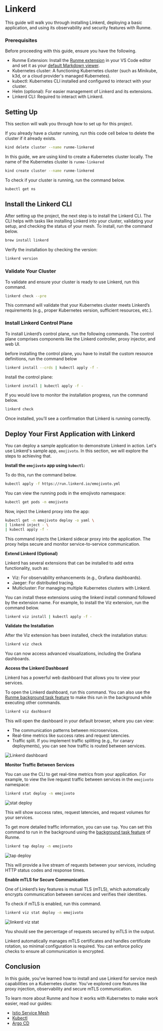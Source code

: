 # Linkerd

This guide will walk you through installing Linkerd, deploying a basic application, and using its observability and security features with Runme.

### **Prerequisites**

Before proceeding with this guide, ensure you have the following.

- Runme Extension: Install the [Runme extension](https://marketplace.visualstudio.com/items?itemName=stateful.runme) in your VS Code editor and set it as your [default Markdown viewer](/docs/installation/vscode#configure-your-default-markdown-editor).
- Kubernetes cluster: A functioning Kubernetes cluster (such as Minikube, k3d, or a cloud provider's managed Kubernetes).
- kubectl: Kubernetes CLI installed and configured to interact with your cluster.
- Helm (optional): For easier management of Linkerd and its extensions.
- Linkerd CLI: Required to interact with Linkerd.

## Setting Up

This section will walk you through how to set up for this project.

If you already have a cluster running, run this code cell below to delete the cluster if it already exists.

```sh {"id":"01J8M53EJFTCTQE56AW0MYANBM"}
kind delete cluster --name runme-linkered
```

In this guide, we are using kind to create a Kubernetes cluster locally. The name of the Kubernetes cluster is `runme-linkered`

```sh {"id":"01J8M54FXAN57RZQK0CT3N7EJ2"}
kind create cluster --name runme-linkered
```

To check if your cluster is running, run the command below.

```sh {"id":"01J8M554318GGDD7WDJFM2CEVM"}
kubectl get ns
```

## **Install the Linkerd CLI**

After setting up the project, the next step is to install the Linkerd CLI. The CLI helps with tasks like installing Linkerd into your cluster, validating your setup, and checking the status of your mesh. To install, run the command below.

```sh {"id":"01J8M55WEWHYWXJE9ZRC1Q6TPE"}
brew install linkerd
```

Verify the installation by checking the version:

```sh {"id":"01J8M56DWJGQN23TWN36CHRCQF"}
linkerd version
```

### **Validate Your Cluster**

To validate and ensure your cluster is ready to use Linkerd, run this command.

```sh {"id":"01J8M574YJXESCN5HQ7ZYB9Y3Y"}
linkerd check --pre
```

This command will validate that your Kubernetes cluster meets Linkerd’s requirements (e.g., proper Kubernetes version, sufficient resources, etc.).

### **Install Linkerd Control Plane**

To install Linkerd’s control plane, run the following commands. The control plane comprises components like the Linkerd controller, proxy injector, and web UI.

before installing the control plane, you have to install the custom resource definitions, run the command below

```sh {"id":"01J8M57WZF0HMF8VAEYZKA1SME"}
linkerd install --crds | kubectl apply -f -
```

Install the control plane:

```sh {"id":"01J8M5BV7ZWVYAE3M6E6DTMR3V"}
linkerd install | kubectl apply -f -
```

If you would love to monitor the installation progress, run the command below.

```sh {"id":"01J8M5CEBNPCW9T21FJMCRMP7Q"}
linkerd check
```

Once installed, you’ll see a confirmation that Linkerd is running correctly.

## **Deploy Your First Application with Linkerd**

You can deploy a sample application to demonstrate Linkerd in action. Let's use Linkerd's sample app, `emojivoto`. In this section, we will explore the steps to achieving that.

**Install the `emojivoto` app using `kubectl`:**

To do this, run the command below.

```sh {"id":"01J8M5D3S58DY65QNWYPMH3CA7"}
kubectl apply -f https://run.linkerd.io/emojivoto.yml
```

You can view the running pods in the emojivoto namespace:

```sh {"id":"01J8M5EJE03FK26RQ3GT5YBHW6"}
kubectl get pods -n emojivoto
```

Now, inject the Linkerd proxy into the app:

```sh {"id":"01J8M5F6W11ZEDA3J6X12F8XPD"}
kubectl get -n emojivoto deploy -o yaml \
| linkerd inject - \
| kubectl apply -f -
```

This command injects the Linkerd sidecar proxy into the application. The proxy helps secure and monitor service-to-service communication.

**Extend Linkerd (Optional)**

Linkerd has several extensions that can be installed to add extra functionality, such as:

- Viz: For observability enhancements (e.g., Grafana dashboards).
- Jaeger: For distributed tracing.
- Multicluster: For managing multiple Kubernetes clusters with Linkerd.

You can install these extensions using the linkerd install command followed by the extension name. For example, to install the Viz extension, run the command below.

```sh {"id":"01J8M5GDS3B6M4D9CFKG21A68X"}
linkerd viz install | kubectl apply -f -
```

**Validate the Installation**

After the Viz extension has been installed, check the installation status:

```sh {"id":"01J8M5H2CJ70K3XP7TRQGCWPT5"}
linkerd viz check
```

You can now access advanced visualizations, including the Grafana dashboards.

**Access the Linkerd Dashboard**

Linkerd has a powerful web dashboard that allows you to view your services.

To open the Linkerd dashboard, run this command. You can also use the [Runme background task feature](/docs/getting-started/vscode#background-processes) to make this run in the background while executing other commands.

```sh {"id":"01J8M5K3HVDMCAVXF7BDH1WV8Z"}
linkerd viz dashboard
```

This will open the dashboard in your default browser, where you can view:

- The communication patterns between microservices.
- Real-time metrics like success rates and request latencies.
- Traffic split. If you implement traffic splitting (e.g., for canary deployments), you can see how traffic is routed between services.

![Linkerd dashboard](../../../static/img/guide-page/linkerd-dashboard.png)

**Monitor Traffic Between Services**

You can use the CLI to get real-time metrics from your application. For example, to view the live request traffic between services in the `emojivoto` namespace:

```sh {"id":"01J8M5KXW4R4Y9MKEYEY2TZ2SV"}
linkerd stat deploy -n emojivoto
```

![stat deploy](../../../static/img/guide-page/linkerd-stat-deploy.png)

This will show success rates, request latencies, and request volumes for your services.

To get more detailed traffic information, you can use `tap`. You can set this command to run in the background using the [background task feature](/docs/getting-started/vscode#background-processes) of Runme.

```sh {"id":"01J8M5NV3J8JG8Y6SCJ1G62VDT"}
linkerd tap deploy -n emojivoto
```

![tap deploy](../../../static/img/guide-page/linkerd-tap-deploy.png)

This will provide a live stream of requests between your services, including HTTP status codes and response times.

**Enable mTLS for Secure Communication**

One of Linkerd’s key features is mutual TLS (mTLS), which automatically encrypts communication between services and verifies their identities.

To check if mTLS is enabled, run this command.

```sh {"id":"01J8M5PSM00NN8G8R61RSJY2PV"}
linkerd viz stat deploy -n emojivoto
```

![linkerd viz stat](../../../static/img/guide-page/linkerd-viz-stat.png)

You should see the percentage of requests secured by mTLS in the output.

Linkerd automatically manages mTLS certificates and handles certificate rotation, so minimal configuration is required. You can enforce policy checks to ensure all communication is encrypted.

## **Conclusion**

In this guide, you’ve learned how to install and use Linkerd for service mesh capabilities on a Kubernetes cluster. You’ve explored core features like proxy injection, observability and secure mTLS communication.

To learn more about Runme and how it works with Kubernetes to make work easier, read our guides:

- [Istio Service Mesh](/docs/guide/k8s/istio)
- [Kubectl](/docs/guide/k8s/kubectl)
- [Argo CD](/docs/guide/k8s/argocd-cli)
